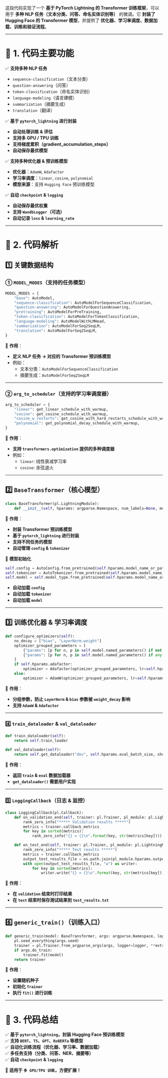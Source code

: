 这段代码实现了一个 **基于 PyTorch Lightning 的 Transformer 训练框架**，可以用于 **多种 NLP 任务（文本分类、问答、命名实体识别等）** 的微调。它 **封装了 Hugging Face 的 Transformer 模型**，并提供了 **优化器、学习率调度、数据加载、训练和验证流程**。

---

# **📌 1. 代码主要功能**
✅ **支持多种 NLP 任务**
   - `sequence-classification`（文本分类）
   - `question-answering`（问答）
   - `token-classification`（命名实体识别）
   - `language-modeling`（语言建模）
   - `summarization`（摘要生成）
   - `translation`（翻译）

✅ **基于 `pytorch_lightning` 进行封装**
   - **自动处理训练 & 评估**
   - **支持多 GPU / TPU 训练**
   - **支持梯度累积（gradient_accumulation_steps）**
   - **自动保存最优模型**

✅ **支持多种优化器 & 预训练模型**
   - **优化器**：`AdamW`, `Adafactor`
   - **学习率调度**：`linear`, `cosine`, `polynomial`
   - **模型来源**：支持 `Hugging Face` 预训练模型

✅ **自动 `checkpoint` & `logging`**
   - **自动保存最优权重**
   - **支持 `WandbLogger`（可选）**
   - **自动记录 `loss` & `learning_rate`**

---

# **📌 2. 代码解析**
## **1️⃣ 关键数据结构**
### **① `MODEL_MODES`（支持的任务模型）**
```python
MODEL_MODES = {
    "base": AutoModel,
    "sequence-classification": AutoModelForSequenceClassification,
    "question-answering": AutoModelForQuestionAnswering,
    "pretraining": AutoModelForPreTraining,
    "token-classification": AutoModelForTokenClassification,
    "language-modeling": AutoModelWithLMHead,
    "summarization": AutoModelForSeq2SeqLM,
    "translation": AutoModelForSeq2SeqLM,
}
```
📌 **作用**：
- **定义 NLP 任务 -> 对应的 Transformer 预训练模型**
- 例如：
  - 文本分类：`AutoModelForSequenceClassification`
  - 摘要生成：`AutoModelForSeq2SeqLM`

---

### **② `arg_to_scheduler`（支持的学习率调度器）**
```python
arg_to_scheduler = {
    "linear": get_linear_schedule_with_warmup,
    "cosine": get_cosine_schedule_with_warmup,
    "cosine_w_restarts": get_cosine_with_hard_restarts_schedule_with_warmup,
    "polynomial": get_polynomial_decay_schedule_with_warmup,
}
```
📌 **作用**：
- **支持 `transformers.optimization` 提供的多种调度器**
- 例如：
  - `linear`: 线性衰减学习率
  - `cosine`: 余弦退火

---

## **2️⃣ `BaseTransformer`（核心模型）**
```python
class BaseTransformer(pl.LightningModule):
    def __init__(self, hparams: argparse.Namespace, num_labels=None, mode="base", config=None, tokenizer=None, model=None, **config_kwargs):
```
📌 **作用**：
- **封装 Transformer 预训练模型**
- **基于 `pytorch_lightning` 进行封装**
- **支持不同任务的模型**
- **自动管理 `config` & `tokenizer`**

📌 **模型初始化**
```python
self.config = AutoConfig.from_pretrained(self.hparams.model_name_or_path, **config_kwargs)
self.tokenizer = AutoTokenizer.from_pretrained(self.hparams.model_name_or_path)
self.model = self.model_type.from_pretrained(self.hparams.model_name_or_path, config=self.config)
```
- **自动加载 `config`**
- **自动加载 `tokenizer`**
- **自动加载 `model`**

---

## **3️⃣ 训练优化器 & 学习率调度**
```python
def configure_optimizers(self):
    no_decay = ["bias", "LayerNorm.weight"]
    optimizer_grouped_parameters = [
        {"params": [p for n, p in self.model.named_parameters() if not any(nd in n for nd in no_decay)], "weight_decay": self.hparams.weight_decay},
        {"params": [p for n, p in self.model.named_parameters() if any(nd in n for nd in no_decay)], "weight_decay": 0.0},
    ]
    if self.hparams.adafactor:
        optimizer = Adafactor(optimizer_grouped_parameters, lr=self.hparams.learning_rate, scale_parameter=False, relative_step=False)
    else:
        optimizer = AdamW(optimizer_grouped_parameters, lr=self.hparams.learning_rate, eps=self.hparams.adam_epsilon)
```
📌 **作用**：
- **分组参数，防止 `LayerNorm` & `bias` 参数被 `weight_decay` 影响**
- **支持 `AdamW` & `Adafactor`**

---

### **4️⃣ `train_dataloader` & `val_dataloader`**
```python
def train_dataloader(self):
    return self.train_loader

def val_dataloader(self):
    return self.get_dataloader("dev", self.hparams.eval_batch_size, shuffle=False)
```
📌 **作用**：
- **返回 `train` & `eval` 数据加载器**
- **`get_dataloader()` 需要用户实现**

---

### **5️⃣ `LoggingCallback`（日志 & 监控）**
```python
class LoggingCallback(pl.Callback):
    def on_validation_end(self, trainer: pl.Trainer, pl_module: pl.LightningModule):
        rank_zero_info("***** Validation results *****")
        metrics = trainer.callback_metrics
        for key in sorted(metrics):
            rank_zero_info("{} = {}\n".format(key, str(metrics[key])))

    def on_test_end(self, trainer: pl.Trainer, pl_module: pl.LightningModule):
        rank_zero_info("***** Test results *****")
        metrics = trainer.callback_metrics
        output_test_results_file = os.path.join(pl_module.hparams.output_dir, "test_results.txt")
        with open(output_test_results_file, "w") as writer:
            for key in sorted(metrics):
                writer.write("{} = {}\n".format(key, str(metrics[key])))
```
📌 **作用**：
- **在 `validation` 结束时打印结果**
- **在 `test` 结束时保存测试结果到 `test_results.txt`**

---

## **6️⃣ `generic_train()`（训练入口）**
```python
def generic_train(model: BaseTransformer, args: argparse.Namespace, logger=True, **extra_train_kwargs):
    pl.seed_everything(args.seed)
    trainer = pl.Trainer.from_argparse_args(args, logger=logger, **extra_train_kwargs)
    if args.do_train:
        trainer.fit(model)
    return trainer
```
📌 **作用**：
- **设置随机种子**
- **初始化 `Trainer`**
- **执行 `fit()` 进行训练**

---

# **📌 3. 代码总结**
✅ **基于 `pytorch_lightning`，封装 Hugging Face 预训练模型**  
✅ **支持 `BERT`、`T5`、`GPT`、`RoBERTa` 等模型**  
✅ **自动化训练流程（优化器、学习率、数据加载）**  
✅ **多任务支持（分类、问答、NER、摘要等）**  
✅ **自动 `checkpoint` & `logging`**  

🚀 **适用于 `多 GPU/TPU 训练`，方便扩展！**